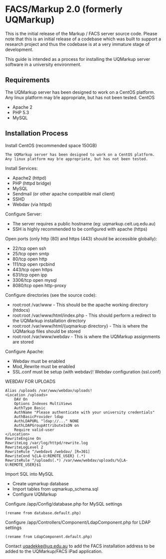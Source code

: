 # FACS/Markup 2.0 (formerly UQMarkup)

This is the initial release of the Markup / FACS server source code.  Please note that this is an initial release of a codebase which was built to support a research project and thus the codebase is at a very immature stage of development.  

This guide is intended as a process for installing the UQMarkup server software in a university
environment.

## Requirements

The UQMarkup server has been designed to work on a CentOS platform. Any linux platform may b!e appropriate, but has not been tested.
CentOS

*	Apache 2
*	PHP 5.3
*	MySQL

## Installation Process

Install CentOS (recommended space 150GB)

	The UQMarkup server has been designed to work on a CentOS platform. Any linux platform may b!e appropriate, but has not been tested.

Install Services:

*	Apache2 (httpd)
*	PHP (httpd bridge)
*	MySQL
*	Sendmail (or other apache compatible mail client)
*	SSHD
*	Webdav (via httpd)

Configure Server:

*	The server requires a public hostname (eg: uqmarkup.ceit.uq.edu.au)
*	SSH is highly recommended to be configured with apache (https)

Open ports (only http (80) and https (443) should be accessible globally):
*	22/tcp open ssh
*	25/tcp open smtp
*	80/tcp open http
*	111/tcp open rpcbind
*	443/tcp open https
*	631/tcp open ipp
*	3306/tcp open mysql
*	8080/tcp open http-proxy

Configure directories (see the source code):

*	root:root /var/www - This should be the apache working directory (htdocs)
*	root:root /var/www/html/index.php - This should perform a redirect to the UQMarkup installation directory
*	root:root /var/www/html/{uqmarkup directory} - This is where the UQMarkup files should be stored
*	root:root /var/www/webdav - This is where the UQMarkup assignments are stored

Configure Apache:

*	Webdav must be enabled
*	Mod_Rewrite must be enabled
*	SSL.conf must be setup (with webdav)! Webdav configuration (ssl.conf)

WEBDAV FOR UPLOADS

	Alias /uploads /var/www/webdav/uploads!
	<Location /uploads>
		DAV On
		Options Indexes MultiViews
		AuthType Basic
		AuthName "Please authenticate with your university credentials"
		AuthBasicProvider ldap
		AuthLDAPURL "ldap://..." NONE
		AuthLDAPGroupAttributeIsDN on
		Require valid-user
	</Location>
	RewriteEngine On
	RewriteLog /var/log/httpd/rewrite.log
	RewriteLogLevel 2
	RewriteRule ^/webdav$ /webdav/ [R=301]
	RewriteCond %{LA-U:REMOTE_USER} (.*)
	RewriteRule ^/uploads(.*) /var/www/webdav/uploads/%{LA-U:REMOTE_USER}$1
	
Import SQL into MySQL

*	Create uqmarkup database
*	Import tables from uqmarkup_schema.sql
*	Configure UQMarkup

Configure /app/Config/database.php for MySQL settings 

	(rename from database.default.php)

Configure /app/Controllers/Component/LdapComponent.php for LDAP settings 
	
	(rename from LdapComponent.default.php)
	
Contact uqadekke@uq.edu.au to add the FACS installation address to be added to the UQMarkup/FACS iPad application.